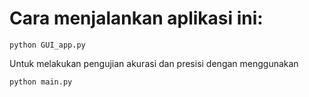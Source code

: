 # Cara menjalankan aplikasi ini:
```
python GUI_app.py
```

Untuk melakukan pengujian akurasi dan presisi dengan menggunakan

```
python main.py
```